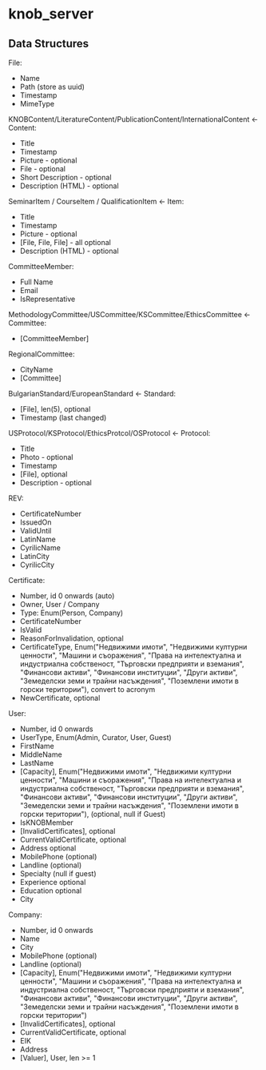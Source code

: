 # knob_server

## Data Structures
File:
* Name
* Path (store as uuid)
* Timestamp
* MimeType

KNOBContent/LiteratureContent/PublicationContent/InternationalContent <- Content:
* Title
* Timestamp
* Picture - optional
* File - optional
* Short Description - optional
* Description (HTML) - optional

SeminarItem / CourseItem / QualificationItem <- Item:
* Title
* Timestamp
* Picture - optional
* [File, File, File] - all optional
* Description (HTML) - optional

CommitteeMember:
* Full Name
* Email
* IsRepresentative

MethodologyCommittee/USCommittee/KSCommittee/EthicsCommittee <- Committee:
* [CommitteeMember]

RegionalCommittee:
* CityName
* [Committee]

BulgarianStandard/EuropeanStandard <- Standard:
* [File], len(5), optional
* Timestamp (last changed)

USProtocol/KSProtocol/EthicsProtcol/OSProtocol <- Protocol:
* Title
* Photo - optional
* Timestamp
* [File], optional
* Description - optional

REV:
* CertificateNumber
* IssuedOn
* ValidUntil
* LatinName
* CyrilicName
* LatinCity
* CyrilicCity

Certificate:
* Number, id 0 onwards (auto)
* Owner, User / Company
* Type: Enum(Person, Company)
* CertificateNumber
* IsValid
* ReasonForInvalidation, optional
* CertificateType, Enum("Недвижими имоти", "Недвижими културни ценности", "Машини и съоражения", "Права на интелектуална и индустриална собственост, "Търговски предприяти и вземания", "Финансови активи", "Финансови институции", "Други активи", "Земеделски земи и трайни насъждения", "Поземлени имоти в горски територии"), convert to acronym
* NewCertificate, optional

User:
* Number, id 0 onwards
* UserType, Enum(Admin, Curator, User, Guest)
* FirstName 
* MiddleName
* LastName
* [Capacity], Enum("Недвижими имоти", "Недвижими културни ценности", "Машини и съоражения", "Права на интелектуална и индустриална собственост, "Търговски предприяти и вземания", "Финансови активи", "Финансови институции", "Други активи", "Земеделски земи и трайни насъждения", "Поземлени имоти в горски територии"), (optional, null if Guest)
* IsKNOBMember
* [InvalidCertificates], optional
* CurrentValidCertificate, optional
* Address optional
* MobilePhone (optional)
* Landline (optional)
* Specialty (null if guest)
* Experience optional
* Education optional
* City

Company:
* Number, id 0 onwards
* Name
* City
* MobilePhone (optional)
* Landline (optional)
* [Capacity], Enum("Недвижими имоти", "Недвижими културни ценности", "Машини и съоражения", "Права на интелектуална и индустриална собственост, "Търговски предприяти и вземания", "Финансови активи", "Финансови институции", "Други активи", "Земеделски земи и трайни насъждения", "Поземлени имоти в горски територии")
* [InvalidCertificates], optional
* CurrentValidCertificate, optional
* EIK
* Address
* [Valuer], User, len >= 1

